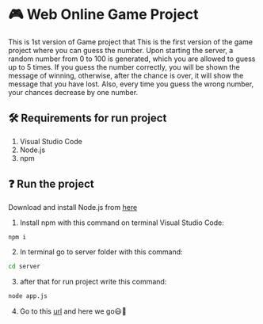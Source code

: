 # :video_game: Web Online Game Project
This is 1st version of Game project that 
This is the first version of the game project where you can guess the number. Upon starting the server, a random number from 0 to 100 is generated, which you are allowed to guess up to 5 times. If you guess the number correctly, you will be shown the message of winning, otherwise, after the chance is over, it will show the message that you have lost. Also, every time you guess the wrong number, your chances decrease by one number.


## :hammer_and_wrench: Requirements for run project
1. Visual Studio Code
2. Node.js
3. npm

## :question: Run the project

Download and install Node.js from [here](https://nodejs.org/en/download/)</li>
1. Install npm with this command on terminal Visual Studio Code:</li>
```bash
npm i
```

2. In terminal go to server folder with this command:
```bash
cd server
```
3. after that for run project write this command:
```bash
node app.js
```
4. Go to this <a href="http://localhost/" target="_blanck">url</a> and here we go:smiley::muscle:
